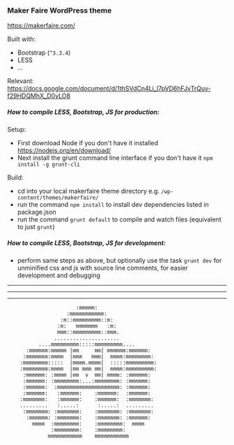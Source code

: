 ### Maker Faire WordPress theme
https://makerfaire.com/

Built with:
- Bootstrap (`^3.3.4`)
- LESS
- ...

Relevant: https://docs.google.com/document/d/1thSVdCn4Li_l7pVD6hFJvTrQuv-f29HDQMhX_D0vLO8

##### How to compile LESS, Bootstrap, JS for production:
Setup:
- First download Node if you don't have it installed https://nodejs.org/en/download/
- Next install the grunt command line interface if you don't have it `npm install -g grunt-cli`

Build:
- cd into your local makerfaire theme directory e.g. `/wp-content/themes/makerfaire/`
- run the command `npm install` to install dev dependencies listed in package.json
- run the command `grunt default` to compile and watch files (equivalent to just `grunt`)

##### How to compile LESS, Bootstrap, JS for development:
- perform same steps as above, but optionally use the task `grunt dev` for unminified css and js with source line comments, for easier development and debugging


---
---
---

```
                      :mmmmm:                   
                   :mmmmmmmmmmm:                
                 :m::mmmmmmmmm::m:              
                :m:   mmmmmmm   :m:             
                mmm::mmmmmmmmm::mmm.            
               .....................            
          ....mmmmmmmmm:::::mmmmmmmmm....       
      :mmmmmm:mmmmm |mm     mm| mmmmmm:mmmmmm:  
     :mmmmmmm:mmmm  |mmm   mmm|  mmmm:mmmmmmmm: 
    :mmmmmmmm:::::  |mmmm.mmmm|  :::::mmmmmmmmm:
    :mmmmmmmm:mmmm  |mm mmm mm|  mmmm:mmmmmmmmm:
     :mmmmmm: :mmmm |mm  v  mm| mmmm: :mmmmmm:  
     :mmmmmm: :mmmmmmmm:...:mmmmmmmm: :mmmmmm:  
     :mmmmmm:  :mmmmmmmmmmmmmmmmmmmm: :mmmmmm:  
     :mmmmmm:   :mmmmmm:    :mmmmmm:  :mmmmmm:  
    :mmmmmmm:   :mmmmmm:    :mmmmmm:  :mmmmmmm: 
    .........   :.....:      :.....:  ......... 
     :mmmmmmm: :mmmmmmm:    :mmmmmmm: :mmmmmmm: 
      :mmmmmm: :mmmmmmm:    :mmmmmmm: :mmmmmm:  
        mmmm  :mmmmmmmm:    :mmmmmmmm:  mmmm    
              :mmmmmmmm:    :mmmmmmmm:          
             mmmmmmmmmmm    mmmmmmmmmmm         
```
